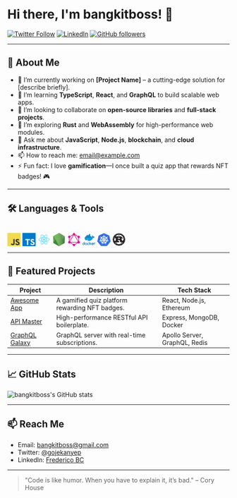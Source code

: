 # Hi there, I'm **bangkitboss**! 👋

[![Twitter Follow](https://img.shields.io/twitter/follow/bangkitboss?style=social)](https://twitter.com/bangkitboss) [![LinkedIn](https://img.shields.io/badge/LinkedIn-bangkitboss-blue)](https://linkedin.com/in/bangkitboss) [![GitHub followers](https://img.shields.io/github/followers/bangkitboss?style=social)](https://github.com/bangkitboss)

---

## 🚀 About Me

- 🔭 I’m currently working on **[Project Name]** – a cutting-edge solution for [describe briefly].
- 🌱 I’m learning **TypeScript**, **React**, and **GraphQL** to build scalable web apps.
- 👯 I’m looking to collaborate on **open-source libraries** and **full-stack projects**.
- 🤔 I’m exploring **Rust** and **WebAssembly** for high-performance web modules.
- 💬 Ask me about **JavaScript**, **Node.js**, **blockchain**, and **cloud infrastructure**.
- 📫 How to reach me: [email@example.com](mailto:email@example.com)
- ⚡ Fun fact: I love **gamification**—I once built a quiz app that rewards NFT badges! 🎮

---

## 🛠️ Languages & Tools

<div style="display: inline_block"><br>
  <img align="center" alt="JS" height="30" src="https://raw.githubusercontent.com/github/explore/master/topics/javascript/javascript.png" />
  <img align="center" alt="TS" height="30" src="https://raw.githubusercontent.com/github/explore/master/topics/typescript/typescript.png" />
  <img align="center" alt="React" height="30" src="https://raw.githubusercontent.com/github/explore/master/topics/react/react.png" />
  <img align="center" alt="Node.js" height="30" src="https://raw.githubusercontent.com/github/explore/master/topics/nodejs/nodejs.png" />
  <img align="center" alt="GraphQL" height="30" src="https://raw.githubusercontent.com/github/explore/master/topics/graphql/graphql.png" />
  <img align="center" alt="Docker" height="30" src="https://raw.githubusercontent.com/github/explore/master/topics/docker/docker.png" />
  <img align="center" alt="Kubernetes" height="30" src="https://raw.githubusercontent.com/github/explore/master/topics/kubernetes/kubernetes.png" />
  <img align="center" alt="Rust" height="30" src="https://raw.githubusercontent.com/github/explore/master/topics/rust/rust.png" />

</div>

---

## 🔭 Featured Projects

| Project | Description | Tech Stack |
| --- | --- | --- |
| [Awesome App](https://github.com/bangkitboss/awesome-app) | A gamified quiz platform rewarding NFT badges. | React, Node.js, Ethereum |
| [API Master](https://github.com/bangkitboss/api-master) | High-performance RESTful API boilerplate. | Express, MongoDB, Docker |
| [GraphQL Galaxy](https://github.com/bangkitboss/graphql-galaxy) | GraphQL server with real-time subscriptions. | Apollo Server, GraphQL, Redis |

---

## 📈 GitHub Stats

![bangkitboss's GitHub stats](https://github-readme-stats.vercel.app/api?username=bangkitboss&show_icons=true&theme=radical)

---

## 📫 Reach Me

- Email: [bangkitboss@gmail.com](bangkitboss@gmail.com)
- Twitter: [@gojekanyep](https://twitter.com/gojekanyep)
- LinkedIn: [Frederico BC]([https://linkedin.com/in/bangkitboss](https://id.linkedin.com/in/frederico-bc-556a9515a))

---

> "Code is like humor. When you have to explain it, it’s bad." – Cory House

